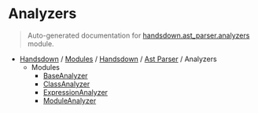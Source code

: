 # Analyzers

> Auto-generated documentation for [handsdown.ast_parser.analyzers](https://github.com/vemel/handsdown/blob/master/handsdown/ast_parser/analyzers/__init__.py) module.

- [Handsdown](../../../README.md#-handsdown---python-documentation-generator) / [Modules](../../../MODULES.md#modules) / [Handsdown](../../index.md#handsdown) / [Ast Parser](../index.md#ast-parser) / Analyzers
  - Modules
    - [BaseAnalyzer](base_analyzer.md#baseanalyzer)
    - [ClassAnalyzer](class_analyzer.md#classanalyzer)
    - [ExpressionAnalyzer](expression_analyzer.md#expressionanalyzer)
    - [ModuleAnalyzer](module_analyzer.md#moduleanalyzer)

